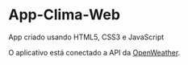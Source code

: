 # App-Clima-Web

App criado usando HTML5, CSS3 e JavaScript

O aplicativo está conectado a API da [OpenWeather]().